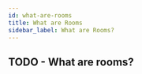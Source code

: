 ```yaml
---
id: what-are-rooms
title: What are Rooms
sidebar_label: What are Rooms?
---
```


## TODO - What are rooms?
